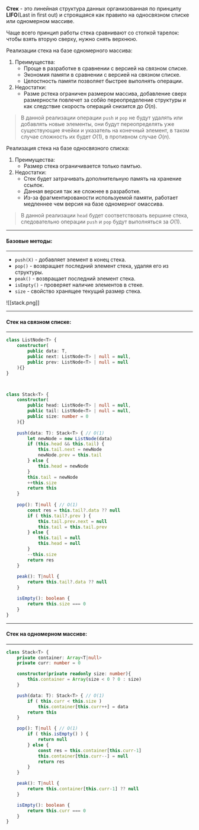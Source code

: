 
**Стек** - это линейная структура данных организованная по принципу **LIFO**(Last in first out) и строящаяся как правило на односвязном списке или одномерном массиве.

Чаще всего принцип работы стека сравнивают со стопкой тарелок: чтобы взять вторую сверху, нужно снять верхнюю.

Реализации стека на базе одномерного массива:
1. Преимущества:
	- Проще в разработке в сравнении с версией на связном списке.
	- Экономия памяти в сравнении с версией на связном списке.
	- Целостность памяти позволяет быстрее выполнять операции.
2. Недостатки:
	- Разме рстека ограничен размером массива, добавление сверх размерности повлечет за собйо переопределение структуры и как следствие скорость операций снизится до $O(n)$.

> В данной реализации операции `push` и `pop` не будут удалять или добавлять новые элементы, они будут переопределять уже существующие ячейки и указатель на конечный элемент, в таком случае сложность их будет $O(1)$, в противном случае $O(n)$.

Реализация стека на базе односвязного списка:
1. Преимущества:
	- Размер стека ограничивается только памтью.
2. Недостатки:
	- Стек будет затрачивать дополнительную память на хранение ссылок.
	- Данная версия так же сложнее в разработке.
	- Из-за фрагментированости используемой памяти, работает медленнее чем версия на базе одномерног омассива.

>В данной реализации `head` будет соответствовать вершине стека, следовательно операции `push` и `pop` будут выполняться за $O(1)$.



---
#### Базовые методы:
---
- `push(X)` - добавляет элемент в конец стека.
- `pop()` - возвращает последний элемент стека, удаляя его из структуры.
- `peak()` - возвращает последний элемент стека.
- `isEmpty()` - проверяет наличие элементов в стеке.
- `size` - свойство хранящее текущий размер стека.

![[stack.png]]



---
#### Стек на связном списке:
---
```ts
class ListNode<T> {
    constructor(
        public data: T,
        public next: ListNode<T> | null = null,
        public prev: ListNode<T> | null = null
    ){}
}



class Stack<T> {
	constructor(
		public head: ListNode<T> | null = null,
		public tail: ListNode<T> | null = null,
		public size: number = 0
	){}
    
	push(data: T): Stack<T> { // O(1)
		let newNode = new ListNode(data)
		if (this.head && this.tail) {
			this.tail.next = newNode
			newNode.prev = this.tail
		} else {
			this.head = newNode
		}
		this.tail = newNode
		++this.size
		return this
	}
  
	pop(): T|null { // O(1)
		const res = this.tail?.data ?? null
		if ( this.tail?.prev ) {
			this.tail.prev.next = null
			this.tail = this.tail.prev
		} else {
			this.tail = null
			this.head = null
		}
		--this.size
		return res
	}
    
	peak(): T|null {
		return this.tail?.data ?? null
	}

	isEmpty(): boolean {
		return this.size === 0
	}
}
```



---
#### Стек на одномерном массиве:
---
```ts
class Stack<T> {
	private container: Array<T|null>
	private curr: number = 0

	constructor(private readonly size: number){
		this.container = Array(size < 0 ? 0 : size)
	}

	push(data: T): Stack<T> { // O(1)
		if ( this.curr < this.size )
			this.container[this.curr++] = data
		return this
	}

	pop(): T|null { // O(1)
		if ( this.isEmpty() ) {
			return null
		} else {
			const res = this.container[this.curr-1]
			this.container[this.curr--] = null
			return res
		}
	}

	peak(): T|null {
		return this.container[this.curr-1] ?? null
	}

	isEmpty(): boolean {
		return this.curr === 0
	}
}
```





